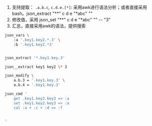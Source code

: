 

1. 支持提取： `.a.b.c`, `c.d.e.[*]`: 采用awk进行语法分析；或者直接采用bash。json_extract "**" c d e "*abc" ""
2. 修改值，采用 json_set "**" c d e "*abc" "" -- "3"
3. 汇总，直接采用awk的语法，提供搜索


```bash
json_vars \
    :a '.key1.key2.*.3' \
    :b '.key1.key2.*3'


json_extract '*.key1.key.3'

json__extract key1 key2 \* 3

json_modify \
    a.b.3 = '.key1.key.3' \
    a.b.4 = '.key1.key.3'

json_cmd '
    get .key1.key2.key3 => :a
    set .key1.key2.key3 => :a
    cal :a + :c + :d => :f

    
'


```
